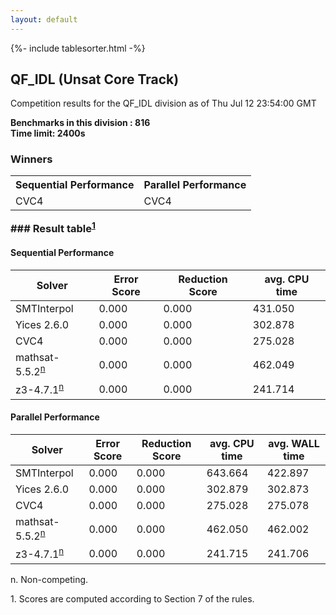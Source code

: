 ```yaml
---
layout: default
---
```

{%- include tablesorter.html -%}

##  QF_IDL (Unsat Core Track)

Competition results for the QF_IDL division as of Thu Jul 12 23:54:00 GMT

**Benchmarks in this division : 816  
Time limit: 2400s** 

### Winners<table class="result">
<tr>
                           <th class="center">Sequential Performance</th>
                           <th class="center">Parallel Performance</th>
                           </tr><tr class="center"><td>CVC4</td><td>CVC4</td></tr></table>
### Result table<sup><a href="#fn1">1</a></sup>

#### Sequential Performance

<table id="sequential" class="result sorted">
<thead><tr class="center">
  <th>Solver</th>
  <th>Error Score</th>
  <th>Reduction Score</th>
  <th>avg. CPU time</th>
</tr></thead><tr>
<td>SMTInterpol</td>
<td>0.000</td><td>0.000</td><td>431.050</td><tr>
<td>Yices 2.6.0</td>
<td>0.000</td><td>0.000</td><td>302.878</td><tr>
<td>CVC4</td>
<td>0.000</td><td>0.000</td><td>275.028</td><tr>
<td>mathsat-5.5.2<SUP><a href="#fn">n</a></SUP></td>
<td>0.000</td><td>0.000</td><td>462.049</td><tr>
<td>z3-4.7.1<SUP><a href="#fn">n</a></SUP></td>
<td>0.000</td><td>0.000</td><td>241.714</td></tr></table>

#### Parallel Performance

<table id="parallel" class="result sorted">
<thead><tr class="center">
  <th>Solver</th>
  <th>Error Score</th>
  <th>Reduction Score</th>
  <th>avg. CPU time</th>
  <th>avg. WALL time</th>
</tr></thead><tr>
<td>SMTInterpol</td>
<td>0.000</td><td>0.000</td><td>643.664</td><td>422.897</td></tr><tr>
<td>Yices 2.6.0</td>
<td>0.000</td><td>0.000</td><td>302.879</td><td>302.873</td></tr><tr>
<td>CVC4</td>
<td>0.000</td><td>0.000</td><td>275.028</td><td>275.078</td></tr><tr>
<td>mathsat-5.5.2<SUP><a href="#fn">n</a></SUP></td>
<td>0.000</td><td>0.000</td><td>462.050</td><td>462.002</td></tr><tr>
<td>z3-4.7.1<SUP><a href="#fn">n</a></SUP></td>
<td>0.000</td><td>0.000</td><td>241.715</td><td>241.706</td></tr></table>
 <span id="fn"> n. Non-competing. </span>

 <span id="fn1"> 1. Scores are computed according to Section 7 of the rules. </span>



